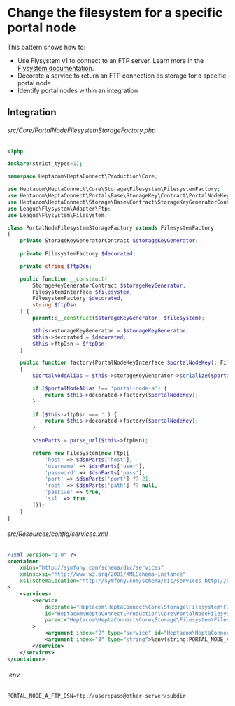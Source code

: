 # Change the filesystem for a specific portal node

This pattern shows how to:

- Use Flysystem v1 to connect to an FTP server. Learn more in the [Flysystem documentation](https://flysystem.thephpleague.com/v1/docs/adapter/ftp/).
- Decorate a service to return an FTP connection as storage for a specific portal node
- Identify portal nodes within an integration


## Integration

###### src/Core/PortalNodeFilesystemStorageFactory.php

```php
<?php

declare(strict_types=1);

namespace Heptacom\HeptaConnect\Production\Core;

use Heptacom\HeptaConnect\Core\Storage\Filesystem\FilesystemFactory;
use Heptacom\HeptaConnect\Portal\Base\StorageKey\Contract\PortalNodeKeyInterface;
use Heptacom\HeptaConnect\Storage\Base\Contract\StorageKeyGeneratorContract;
use League\Flysystem\Adapter\Ftp;
use League\Flysystem\Filesystem;

class PortalNodeFilesystemStorageFactory extends FilesystemFactory
{
    private StorageKeyGeneratorContract $storageKeyGenerator;
    
    private FilesystemFactory $decorated;

    private string $ftpDsn;

    public function __construct(
        StorageKeyGeneratorContract $storageKeyGenerator,
        FilesystemInterface $filesystem,
        FilesystemFactory $decorated,
        string $ftpDsn
    ) {
        parent::__construct($storageKeyGenerator, $filesystem);

        $this->storageKeyGenerator = $storageKeyGenerator;
        $this->decorated = $decorated;
        $this->ftpDsn = $ftpDsn;
    }

    public function factory(PortalNodeKeyInterface $portalNodeKey): FilesystemInterface
    {
        $portalNodeAlias = $this->storageKeyGenerator->serialize($portalNodeKey->withAlias());

        if ($portalNodeAlias !== 'portal-node-a') {
            return $this->decorated->factory($portalNodeKey);
        }
        
        if ($this->ftpDsn === '') {
            return $this->decorated->factory($portalNodeKey);
        }
        
        $dsnParts = parse_url($this->ftpDsn);

        return new Filesystem(new Ftp([
            'host' => $dsnParts['host'],
            'username' => $dsnParts['user'],
            'password' => $dsnParts['pass'],
            'port' => $dsnParts['port'] ?? 21,
            'root' => $dsnParts['path'] ?? null,
            'passive' => true,
            'ssl' => true,
        ]));
    }
}
```


###### src/Resources/config/services.xml

```xml
<?xml version="1.0" ?>
<container
    xmlns="http://symfony.com/schema/dic/services"
    xmlns:xsi="http://www.w3.org/2001/XMLSchema-instance"
    xsi:schemaLocation="http://symfony.com/schema/dic/services http://symfony.com/schema/dic/services/services-1.0.xsd"
>
    <services>
        <service
            decorates="Heptacom\HeptaConnect\Core\Storage\Filesystem\FilesystemFactory"
            id="Heptacom\HeptaConnect\Production\Core\PortalNodeFilesystemStorageFactory"
            parent="Heptacom\HeptaConnect\Core\Storage\Filesystem\FilesystemFactory"
        >
            <argument index="2" type="service" id="Heptacom\HeptaConnect\Production\Core\PortalNodeFilesystemStorageFactory.inner"/>
            <argument index="3" type="string">%env(string:PORTAL_NODE_A_FTP_DSN)%</argument>
        </service>
    </services>
</container>
```


###### .env

```dotenv
PORTAL_NODE_A_FTP_DSN=ftp://user:pass@other-server/subdir
```
